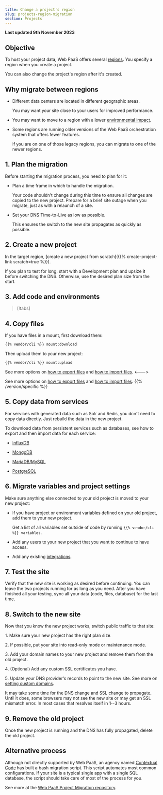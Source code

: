 ```yaml
---
title: Change a project's region
slug: projects-region-migration
section: Projects
---
```


**Last updated 9th November 2023**



## Objective  

To host your project data, Web PaaS offers several [regions](../projects/projects-development/regions).
You specify a region when you create a project.

You can also change the project's region after it's created.

## Why migrate between regions

- Different data centers are located in different geographic areas.

  You may want your site close to your users for improved performance.
- You may want to move to a region with a lower [environmental impact](../development/regions.md#environmental-impact).

- Some regions are running older versions of the Web PaaS orchestration system that offers fewer features.

  If you are on one of those legacy regions, you can migrate to one of the newer regions.

## 1. Plan the migration

Before starting the migration process, you need to plan for it:

- Plan a time frame in which to handle the migration.

  Your code shouldn't change during this time to ensure all changes are copied to the new project.
  Prepare for a brief site outage when you migrate, just as with a relaunch of a site.
- Set your DNS Time-to-Live as low as possible.

  This ensures the switch to the new site propagates as quickly as possible.

## 2. Create a new project

In the target region, [create a new project from scratch]({{% create-project-link scratch=true %}}).

If you plan to test for long, start with a Development plan and upsize it before switching the DNS.
Otherwise, use the desired plan size from the start.

## 3. Add code and environments

> [!tabs]      

## 4. Copy files

If you have files in a mount, first download them:

```bash
{{% vendor/cli %}} mount:download
```

Then upload them to your new project:

```bash
{{% vendor/cli %}} mount:upload
```


<!-- Web PaaS -->
See more options on [how to export files](../../learn/learn-tutorials/exporting)
and [how to import files](/learn/tutorials/migrating.md#5-import-data).
<--->
<!-- Version 2 -->
See more options on [how to export files](../../learn/learn-tutorials/exporting)
and [how to import files](/learn/tutorials/migrating/from-psh.md#5-import-data).
{{% /version/specific %}}

## 5. Copy data from services

For services with generated data such as Solr and Redis, you don't need to copy data directly.
Just rebuild the data in the new project.

To download data from persistent services such as databases,
see how to export and then import data for each service:

- [InfluxDB](../add-services/influxdb.md#export-data)

- [MongoDB](../add-services/mongodb.md#exporting-data)

- [MariaDB/MySQL](../add-services/mysql/_index.md#exporting-data)

- [PostgreSQL](../add-services/postgresql.md#exporting-data)


## 6. Migrate variables and project settings

Make sure anything else connected to your old project is moved to your new project:

- If you have project or environment variables defined on your old project, add them to your new project.

  Get a list of all variables set outside of code by running `{{% vendor/cli %}} variables`.
- Add any users to your new project that you want to continue to have access.

- Add any existing [integrations](../projects/projects-integrations).


## 7. Test the site

Verify that the new site is working as desired before continuing.
You can leave the two projects running for as long as you need.
After you have finished all your testing, sync all your data (code, files, database) for the last time.

## 8. Switch to the new site

Now that you know the new project works, switch public traffic to that site:

1\. Make sure your new project has the right plan size.

2\. If possible, put your site into read-only mode or maintenance mode.

3\. Add your domain names to your new project and remove them from the old project.

4\. (Optional) Add any custom SSL certificates you have.

5\. Update your DNS provider's records to point to the new site. See more on [setting custom domains](../projects/projects-domains/steps).


It may take some time for the DNS change and SSL change to propagate.
Until it does, some browsers may not see the new site or may get an SSL mismatch error.
In most cases that resolves itself in 1--3 hours.

## 9. Remove the old project

Once the new project is running and the DNS has fully propagated, delete the old project.

## Alternative process

Although not directly supported by Web PaaS,
an agency named [Contextual Code](https://www.contextualcode.com/) has built a bash migration script.
This script automates most common configurations.
If your site is a typical single app with a single SQL database,
the script should take care of most of the process for you.

See more at the [Web PaaS Project Migration repository](https://gitlab.com/contextualcode/platformsh-migration).
